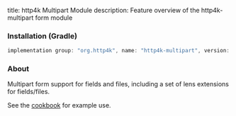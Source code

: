 title: http4k Multipart Module
description: Feature overview of the http4k-multipart form module

### Installation (Gradle)

```groovy
implementation group: "org.http4k", name: "http4k-multipart", version: "4.8.0.0"
```

### About

Multipart form support for fields and files, including a set of lens extensions for fields/files.

See the [cookbook](/cookbook/multipart_forms/) for example use.
